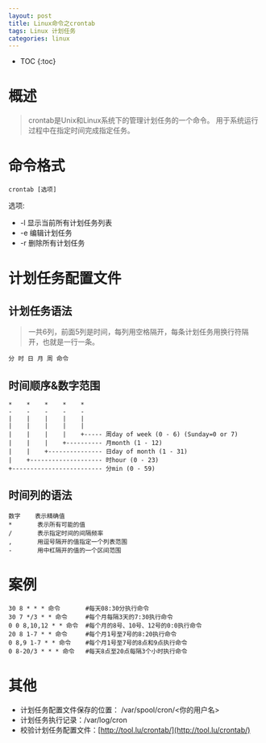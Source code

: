 ```yaml
---
layout: post
title: Linux命令之crontab
tags: Linux 计划任务
categories: linux
---
```

* TOC
{:toc}

# 概述
> crontab是Unix和Linux系统下的管理计划任务的一个命令。
> 用于系统运行过程中在指定时间完成指定任务。

# 命令格式

```shell
crontab [选项]
```

选项:  

* -l    显示当前所有计划任务列表  
* -e    编辑计划任务  
* -r    删除所有计划任务  

# 计划任务配置文件

## 计划任务语法

> 一共6列，前面5列是时间，每列用空格隔开，每条计划任务用换行符隔开，也就是一行一条。

```
分 时 日 月 周 命令
```

## 时间顺序&数字范围

```
*    *    *    *    *
-    -    -    -    -
|    |    |    |    |
|    |    |    |    |
|    |    |    |    +----- 周day of week (0 - 6) (Sunday=0 or 7)
|    |    |    +---------- 月month (1 - 12)
|    |    +--------------- 日day of month (1 - 31)
|    +-------------------- 时hour (0 - 23)
+------------------------- 分min (0 - 59)
```

## 时间列的语法

```
数字    表示精确值
*       表示所有可能的值
/       表示指定时间的间隔频率
,       用逗号隔开的值指定一个列表范围
-       用中杠隔开的值的一个区间范围
```

# 案例

```shell
30 8 * * * 命令       #每天08:30分执行命令
30 7 */3 * * 命令     #每个月每隔3天的7:30执行命令
0 0 8,10,12 * * 命令  #每个月的8号、10号、12号的0:0执行命令
20 8 1-7 * * 命令     #每个月1号至7号的8:20执行命令
0 8,9 1-7 * * 命令    #每个月1号至7号的8点和9点执行命令
0 8-20/3 * * * 命令   #每天8点至20点每隔3个小时执行命令
```

# 其他

* 计划任务配置文件保存的位置： /var/spool/cron/<你的用户名>
* 计划任务执行记录：/var/log/cron
* 校验计划任务配置文件：[http://tool.lu/crontab/](http://tool.lu/crontab/)
